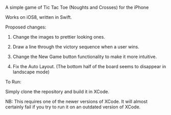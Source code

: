 A simple game of Tic Tac Toe (Noughts and Crosses) for the iPhone

Works on iOS8, written in Swift.

Proposed changes:

1. Change the images to prettier looking ones.

2. Draw a line through the victory sequence when a user wins.

3. Change the New Game button functionality to make it more intuitive.

4. Fix the Auto Layout. (The bottom half of the board seems to disappear in landscape mode)

To Run:

Simply clone the repository and build it in XCode.

NB: This requires one of the newer versions of XCode. It will almost certainly fail if you try to run it on an outdated version
of XCode.
